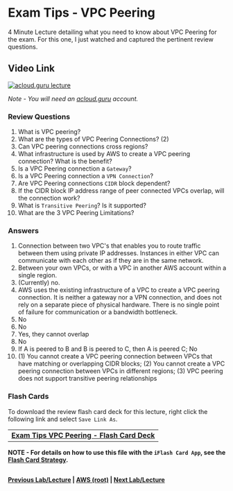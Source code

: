 
Exam Tips - VPC Peering
======

4 Minute Lecture detailing what you need to know about VPC Peering for the exam. For this one, I just watched and 
captured the pertinent review questions.

  
## Video Link

[![acloud.guru lecture](https://i.imgur.com/rbI9Kqi.png)](https://acloud.guru/course/aws-certified-solutions-architect-associate/learn/additional-exam-tips/vpc-peering/watch)

*Note - You will need an [acloud.guru](acloud.guru) account.*

   
### Review Questions

1.  What is VPC peering?
2.  What are the types of VPC Peering Connections? (2)
3.  Can VPC peering connections cross regions?
4.  What infrastructure is used by AWS to create a VPC peering connection? What is the benefit?
5.  Is a VPC Peering connection a `Gateway`?
6.  Is a VPC Peering connection a `VPN Connection`?
7.  Are VPC Peering connections `CIDR` block dependent? 
8.  If the CIDR block IP address range of peer connected VPCs overlap, will the connection work?
9.  What is `Transitive Peering`? Is it supported?
10. What are the 3 VPC Peering Limitations?


### Answers

1.  Connection between two VPC's that enables you to route traffic between them using private IP addresses. Instances
    in either VPC can communicate with each other as if they are in the same network.
2.  Between your own VPCs, or with a VPC in another AWS account within a single region.
3.  (Currently) no.
4.  AWS uses the existing infrastructure of a VPC to create a VPC peering connection. It is neither a gateway nor 
    a VPN connection, and does not rely on a separate piece of physical hardware. There is no single point of failure
    for communication or a bandwidth bottleneck.
5.  No
6.  No
7.  Yes, they cannot overlap
8.  No
9.  If A is peered to B and B is peered to C, then A is peered C; No
10. (1) You cannot create a VPC peering connection between VPCs that have matching or overlapping CIDR blocks;
    (2) You cannot create a VPC peering connection between VPCs in different regions; 
    (3) VPC peering does not support transitive peering relationships


### Flash Cards
  
To download the review flash card deck for this lecture, right click the following link and select
`Save Link As`. 


<table>
 <tr>
 <td>
 <b><a href="exam-tips-vpc-peering.txt" download="exam-tips-vpc-peering.txt">Exam Tips VPC Peering - Flash Card Deck</a></b>
 </td>
 </tr>
 </table>  
 
  
**NOTE - For details on how to use this file with the `iFlash Card App`, see the [Flash Card Strategy](https://github.com/bradyhouse/house/blob/master/fiddles/aws/readme.adoc#flash-card-strategy).**  


## 

**[Previous Lab/Lecture](exam-tips-resource-groups.md) | [AWS (root)](../readme.adoc) | [Next Lab/Lecture](exam-tips-vpc-peering.md)**
